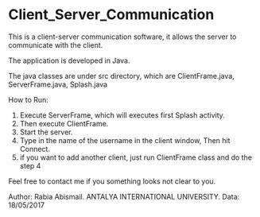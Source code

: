 # Client_Server_Communication
This is a client-server communication software, it allows the server to communicate with the client.

The application is developed in Java.

The java classes are under src directory, which are ClientFrame.java, ServerFrame.java, Splash.java


How to Run:
1. Execute ServerFrame, which will executes first Splash activity.
2. Then execute ClientFrame.
3. Start the server.
4. Type in the name of the username in the client window, Then hit Connect.
5. if you want to add another client, just run ClientFrame class and do the step 4


Feel free to contact me if you something looks not clear to you.

Author: Rabia Abismail.
ANTALYA INTERNATIONAL UNIVERSITY.
Data: 18/05/2017
